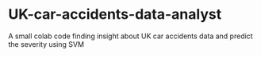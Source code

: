 # UK-car-accidents-data-analyst

A small colab code finding insight about UK car accidents data and predict the severity using SVM
